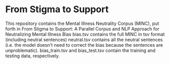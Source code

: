 # From Stigma to Support
This repository contains the Mental Illness Neutrality Corpus (MINC), put forth in From Stigma to Support: A Parallel Corpus and NLP Approach for Neutralizing Mental Illness Bias
bias.tsv contains the full MINC in tsv format (including neutral sentences)
neutral.tsv contains all the neutral sentences (i.e. the model doesn't need to correct the bias because the sentences are unproblematic). 
bias_train.tsv and bias_test.tsv contain the training and testing data, respectively.
